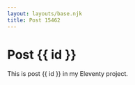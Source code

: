 ```yaml
---
layout: layouts/base.njk
title: Post 15462
---
```


# Post {{ id }}

This is post {{ id }} in my Eleventy project.
